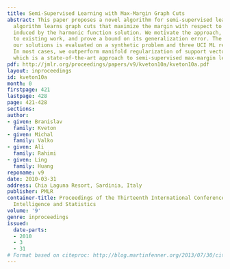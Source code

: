 ```yaml
---
title: Semi-Supervised Learning with Max-Margin Graph Cuts
abstract: This paper proposes a novel algorithm for semi-supervised learning. This
  algorithm learns graph cuts that maximize the margin with respect to the labels
  induced by the harmonic function solution. We motivate the approach, compare it
  to existing work, and prove a bound on its generalization error. The quality of
  our solutions is evaluated on a synthetic problem and three UCI ML repository datasets.
  In most cases, we outperform manifold regularization of support vector machines,
  which is a state-of-the-art approach to semi-supervised max-margin learning.
pdf: http://jmlr.org/proceedings/papers/v9/kveton10a/kveton10a.pdf
layout: inproceedings
id: kveton10a
month: 0
firstpage: 421
lastpage: 428
page: 421-428
sections: 
author:
- given: Branislav
  family: Kveton
- given: Michal
  family: Valko
- given: Ali
  family: Rahimi
- given: Ling
  family: Huang
reponame: v9
date: 2010-03-31
address: Chia Laguna Resort, Sardinia, Italy
publisher: PMLR
container-title: Proceedings of the Thirteenth International Conference on Artificial
  Intelligence and Statistics
volume: '9'
genre: inproceedings
issued:
  date-parts:
  - 2010
  - 3
  - 31
# Format based on citeproc: http://blog.martinfenner.org/2013/07/30/citeproc-yaml-for-bibliographies/
---
```

